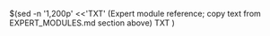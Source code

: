$(sed -n '1,200p' <<'TXT'
(Expert module reference; copy text from EXPERT_MODULES.md section above)
TXT
)
